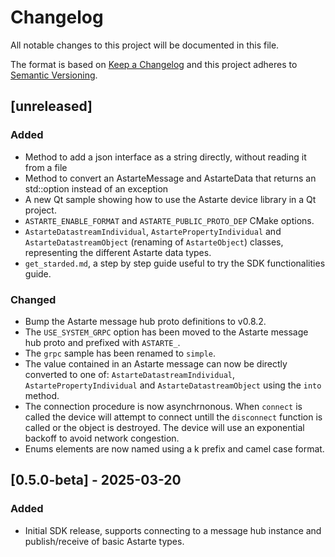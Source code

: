 <!--
Copyright 2025 SECO Mind Srl

SPDX-License-Identifier: Apache-2.0
-->

# Changelog
All notable changes to this project will be documented in this file.

The format is based on [Keep a Changelog](http://keepachangelog.com/en/1.1.0/)
and this project adheres to [Semantic Versioning](http://semver.org/spec/v2.0.0.html).

## [unreleased]
### Added
- Method to add a json interface as a string directly, without reading it from a file
- Method to convert an AstarteMessage and AstarteData that returns an std::option instead of an exception
- A new Qt sample showing how to use the Astarte device library in a Qt project.
- `ASTARTE_ENABLE_FORMAT` and `ASTARTE_PUBLIC_PROTO_DEP` CMake options.
- `AstarteDatastreamIndividual`, `AstartePropertyIndividual` and `AstarteDatastreamObject` (renaming
  of `AstarteObject`) classes, representing the different Astarte data types.
- `get_starded.md`, a step by step guide useful to try the SDK functionalities
  guide.

### Changed
- Bump the Astarte message hub proto definitions to v0.8.2.
- The `USE_SYSTEM_GRPC` option has been moved to the Astarte message hub proto and prefixed with
  `ASTARTE_`.
- The `grpc` sample has been renamed to `simple`.
- The value contained in an Astarte message can now be directly converted to one of:
  `AstarteDatastreamIndividual`, `AstartePropertyIndividual` and `AstarteDatastreamObject` using the
  `into` method.
- The connection procedure is now asynchrnonous. When `connect` is called the device will attempt
  to connect untill the `disconnect` function is called or the object is destroyed. The device will
  use an exponential backoff to avoid network congestion.
- Enums elements are now named using a k prefix and camel case format.

## [0.5.0-beta] - 2025-03-20
### Added
- Initial SDK release, supports connecting to a message hub instance and publish/receive of basic
  Astarte types.
